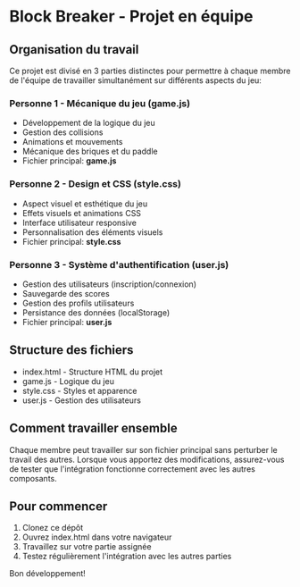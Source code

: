 # Block Breaker - Projet en équipe

## Organisation du travail

Ce projet est divisé en 3 parties distinctes pour permettre à chaque membre de l'équipe de travailler simultanément sur différents aspects du jeu:

### Personne 1 - Mécanique du jeu (game.js)
- Développement de la logique du jeu
- Gestion des collisions
- Animations et mouvements
- Mécanique des briques et du paddle
- Fichier principal: **game.js**

### Personne 2 - Design et CSS (style.css)
- Aspect visuel et esthétique du jeu
- Effets visuels et animations CSS
- Interface utilisateur responsive
- Personnalisation des éléments visuels
- Fichier principal: **style.css**

### Personne 3 - Système d'authentification (user.js)
- Gestion des utilisateurs (inscription/connexion)
- Sauvegarde des scores
- Gestion des profils utilisateurs
- Persistance des données (localStorage)
- Fichier principal: **user.js**

## Structure des fichiers
- index.html - Structure HTML du projet
- game.js - Logique du jeu
- style.css - Styles et apparence
- user.js - Gestion des utilisateurs

## Comment travailler ensemble
Chaque membre peut travailler sur son fichier principal sans perturber le travail des autres. Lorsque vous apportez des modifications, assurez-vous de tester que l'intégration fonctionne correctement avec les autres composants.

## Pour commencer
1. Clonez ce dépôt
2. Ouvrez index.html dans votre navigateur
3. Travaillez sur votre partie assignée
4. Testez régulièrement l'intégration avec les autres parties

Bon développement!
